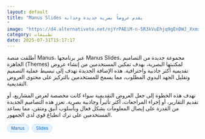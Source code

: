 ```yaml
---
layout: default
title: "Manus Slides يقدم عروضاً بصرية جديدة وجذابة
"
image: "https://d4.alternativeto.net/njYrPAEiM-n-5R3kVuEhjq9gEnDWJ_Xxmx868dxV69A/rs:fill:1520:760:0/g:ce:0:0/YWJzOi8vZGlzdC9jb250ZW50LzE3NTM5NzUwMzcxMzIucG5n.png"
category: تطبيقات
date: 2025-07-31T15:17:17
---
```


أطلقت منصة Manus، عبر برنامجها Manus Slides، مجموعة جديدة من التصاميم الجاهزة (Themes) لمكتبتها البصرية، بهدف تمكين المستخدمين من إنشاء عروض تقديمية أكثر جاذبية واحترافية. هذه الإضافة الجديدة تهدف إلى تبسيط عملية التصميم وتقليل الجهد اليدوي المطلوب، مما يسمح للمستخدمين بالتركيز على محتوى العروض التقديمية.

تهدف هذه الخطوة إلى جعل العروض التقديمية سواء كانت مخصصة لعرض المشاريع، أو تقديم التقارير، أو إجراء المراجعات، أكثر تأثيراً وجاذبية بصرية. تعزز هذه التصاميم الجديدة من القدرة على إيصال المعلومات بشكل فعال وبأسلوب أنيق ومتقن، مما يساعد المستخدمين على ترك انطباع قوي لدى الجمهور.

<div style="margin-top:2px; margin-bottom:2px;"><a href="https://bidjadraft.github.io/?query=Manus" style="background:#e3f2fd; color:#1565c0; font-size:80%; border-radius:12px; padding:3px 10px; margin:2px 4px 2px 0; display:inline-block; border:1px solid #bbdefb; text-decoration:none;">Manus</a> <a href="https://bidjadraft.github.io/?query=Slides" style="background:#e3f2fd; color:#1565c0; font-size:80%; border-radius:12px; padding:3px 10px; margin:2px 4px 2px 0; display:inline-block; border:1px solid #bbdefb; text-decoration:none;">Slides</a></div><br><br>
